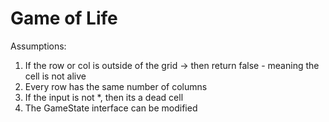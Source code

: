 # Game of Life


Assumptions:
  1. If the row or col is outside of the grid -> then return false - meaning the cell is not alive
  2. Every row has the same number of columns
  3. If the input is not *, then its a dead cell
  5. The GameState interface can be modified
